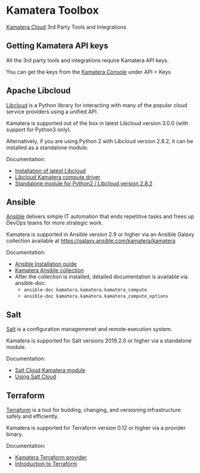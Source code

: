 # Kamatera Toolbox

[Kamatera Cloud](https://www.kamatera.com/express/compute/) 3rd Party Tools and Integrations

## Getting Kamatera API keys

All the 3rd party tools and integrations require Kamatera API keys.

You can get the keys from the [Kamatera Console](https://console.kamatera.com/) under API > Keys

## Apache Libcloud

[Libcloud](https://libcloud.readthedocs.io/en/latest/) is a Python library for interacting with 
many of the popular cloud service providers using a unified API.

Kamatera is supported out of the box in latest Libcloud version 3.0.0 (with support for Python3 only).

Alternatively, if you are using Python 2 with Libcloud version 2.8.2, it can be installed as a standalone module.

Documentation:

* [Installation of latest Libcloud](https://libcloud.readthedocs.io/en/latest/getting_started.html#installation-development-version)
* [Libcloud Kamatera compute driver](https://libcloud.readthedocs.io/en/latest/compute/drivers/kamatera.html)
* [Standalone module for Python2 / Libcloud version 2.8.2](https://github.com/Kamatera/libcloud-driver-kamatera/blob/master/README.md)

## Ansible

[Ansible](https://docs.ansible.com/ansible/latest/user_guide/) delivers simple IT automation that ends 
repetitive tasks and frees up DevOps teams for more strategic work.

Kamatera is supported in Ansible version 2.9 or higher via an Ansible Galaxy collection available at https://galaxy.ansible.com/kamatera/kamatera

Documentation:

* [Ansible Installation guide](https://docs.ansible.com/ansible/latest/installation_guide/intro_installation.html)
* [Kamatera Ansible collection](https://github.com/Kamatera/ansible-collection-kamatera/blob/master/README.md)
* After the collection is installed, detailed documentation is available via ansible-doc:
  * `ansible-doc kamatera.kamatera.kamatera_compute`
  * `ansible-doc kamatera.kamatera.kamatera_compute_options`

## Salt

[Salt](https://docs.saltstack.com/en/latest/) is a configuration managemenet and remote execution system.

Kamatera is supported for Salt versions 2019.2.0 or higher via a standalone module.

Documentation:

* [Salt Cloud Kamatera module](https://github.com/Kamatera/salt-cloud-module-kamatera/blob/master/README.md)
* [Using Salt Cloud](https://docs.saltstack.com/en/latest/topics/cloud/index.html)

## Terraform

[Terraform](https://www.terraform.io/) is a tool for building, changing, and versioning infrastructure safely and efficiently.

Kamatera is supported for Terraform version 0.12 or higher via a provider binary.

Documentation:

* [Kamatera Terraform provider](https://github.com/Kamatera/terraform-provider-kamatera/blob/master/README.md)
* [Introduction to Terraform](https://www.terraform.io/intro/index.html)
